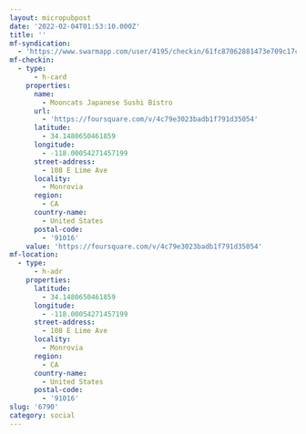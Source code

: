 ```yaml
---
layout: micropubpost
date: '2022-02-04T01:53:10.000Z'
title: ''
mf-syndication:
  - 'https://www.swarmapp.com/user/4195/checkin/61fc87062881473e709c17c2'
mf-checkin:
  - type:
      - h-card
    properties:
      name:
        - Mooncats Japanese Sushi Bistro
      url:
        - 'https://foursquare.com/v/4c79e3023badb1f791d35054'
      latitude:
        - 34.1480650461859
      longitude:
        - -118.00054271457199
      street-address:
        - 108 E Lime Ave
      locality:
        - Monrovia
      region:
        - CA
      country-name:
        - United States
      postal-code:
        - '91016'
    value: 'https://foursquare.com/v/4c79e3023badb1f791d35054'
mf-location:
  - type:
      - h-adr
    properties:
      latitude:
        - 34.1480650461859
      longitude:
        - -118.00054271457199
      street-address:
        - 108 E Lime Ave
      locality:
        - Monrovia
      region:
        - CA
      country-name:
        - United States
      postal-code:
        - '91016'
slug: '6790'
category: social
---
```

